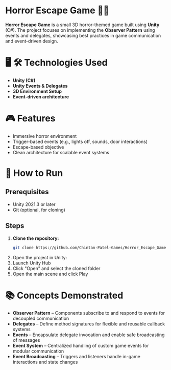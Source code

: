 # Horror Escape Game 👻🔦

**Horror Escape Game** is a small 3D horror-themed game built using **Unity** (C#). The project focuses on implementing the **Observer Pattern** using events and delegates, showcasing best practices in game communication and event-driven design.

# 🖥️ 🛠️ Technologies Used

- **Unity (C#)**
- **Unity Events & Delegates**
- **3D Environment Setup**
- **Event-driven architecture**

# 🎮 Features

- Immersive horror environment
- Trigger-based events (e.g., lights off, sounds, door interactions)
- Escape-based objective
- Clean architecture for scalable event systems

# 🚀 How to Run

## Prerequisites

- Unity 2021.3 or later
- Git (optional, for cloning)

## Steps

1. **Clone the repository:**
   ```bash
   git clone https://github.com/Chintan-Patel-Games/Horror_Escape_Game.git
   ```
2. Open the project in Unity:
3. Launch Unity Hub
4. Click "Open" and select the cloned folder
5. Open the main scene and click Play

# 📚 Concepts Demonstrated

- **Observer Pattern** – Components subscribe to and respond to events for decoupled communication
- **Delegates** – Define method signatures for flexible and reusable callback systems
- **Events** – Encapsulate delegate invocation and enable safe broadcasting of messages
- **Event System** – Centralized handling of custom game events for modular communication
- **Event Broadcasting** – Triggers and listeners handle in-game interactions and state changes
